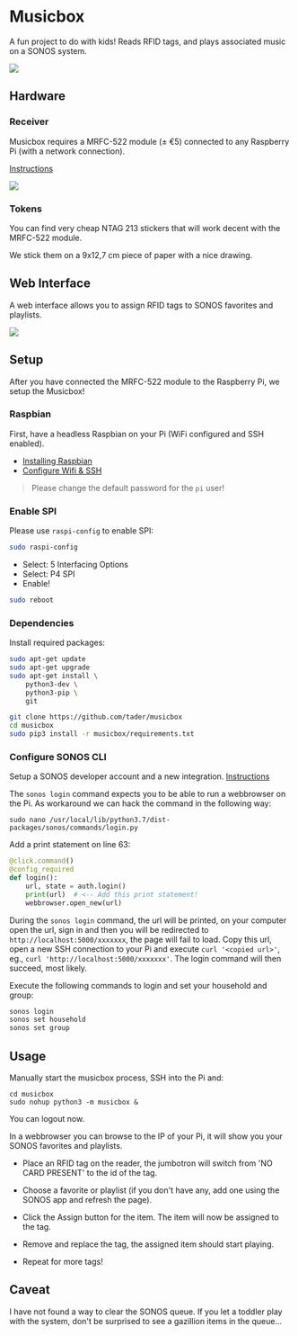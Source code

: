 # Musicbox

A fun project to do with kids! Reads RFID tags, and plays associated music on a SONOS system.

![](action.jpg)


## Hardware

### Receiver

Musicbox requires a MRFC-522 module (± €5) connected to any Raspberry Pi (with a network connection).

[Instructions](https://pimylifeup.com/raspberry-pi-rfid-rc522/)

![](diagram.png)


### Tokens

You can find very cheap NTAG 213 stickers that will work decent with the MRFC-522 module.

We stick them on a 9x12,7 cm piece of paper with a nice drawing.


## Web Interface

A web interface allows you to assign RFID tags to SONOS favorites and playlists.

![](screenshot.png)


## Setup

After you have connected the MRFC-522 module to the Raspberry Pi, we setup the Musicbox!

### Raspbian

First, have a headless Raspbian on your Pi (WiFi configured and SSH enabled).

- [Installing Raspbian](https://www.raspberrypi.org/documentation/installation/installing-images/README.md)
- [Configure Wifi & SSH](https://www.raspberrypi.org/documentation/configuration/wireless/headless.md)

> Please change the default password for the `pi` user!

### Enable SPI

Please use `raspi-config` to enable SPI:

```sh
sudo raspi-config
```

- Select: 5 Interfacing Options
- Select: P4 SPI
- Enable!

```sh
sudo reboot
```


### Dependencies

Install required packages:

```sh
sudo apt-get update
sudo apt-get upgrade
sudo apt-get install \
    python3-dev \
    python3-pip \
    git

git clone https://github.com/tader/musicbox
cd musicbox
sudo pip3 install -r musicbox/requirements.txt
```


### Configure SONOS CLI

Setup a SONOS developer account and a new integration. [Instructions](https://github.com/bwilczynski/sonos-cli)

The `sonos login` command expects you to be able to run a webbrowser on the Pi.
As workaround we can hack the command in the following way:

```
sudo nano /usr/local/lib/python3.7/dist-packages/sonos/commands/login.py
```

Add a print statement on line 63:

```python
@click.command()
@config_required
def login():
    url, state = auth.login()
    print(url)  # <-- Add this print statement!
    webbrowser.open_new(url)
```

During the `sonos login` command, the url will be printed, on your computer open the url, sign in and then you will be redirected to `http://localhost:5000/xxxxxxx`, the page will fail to load. Copy this url, open a new SSH connection to your Pi and execute `curl '<copied url>'`, eg., `curl 'http://localhost:5000/xxxxxxx'`. The login command will then succeed, most likely.

Execute the following commands to login and set your household and group:

```sh
sonos login
sonos set household
sonos set group
```


## Usage

Manually start the musicbox process, SSH into the Pi and:

```
cd musicbox
sudo nohup python3 -m musicbox &
```

You can logout now.

In a webbrowser you can browse to the IP of your Pi, it will show you your SONOS favorites and playlists.

- Place an RFID tag on the reader, the jumbotron will switch from 'NO CARD PRESENT' to the id of the tag.
- Choose a favorite or playlist (if you don't have any, add one using the SONOS app and refresh the page).
- Click the Assign button for the item. The item will now be assigned to the tag.

- Remove and replace the tag, the assigned item should start playing.
- Repeat for more tags!


## Caveat

I have not found a way to clear the SONOS queue.
If you let a toddler play with the system, don't be surprised to see a gazillion items in the queue...
